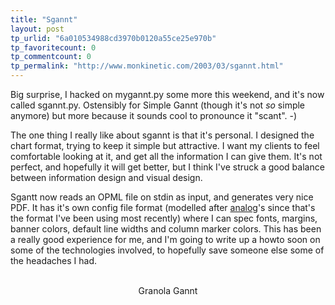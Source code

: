 ```yaml
---
title: "Sgannt"
layout: post
tp_urlid: "6a010534988cd3970b0120a55ce25e970b"
tp_favoritecount: 0
tp_commentcount: 0
tp_permalink: "http://www.monkinetic.com/2003/03/sgannt.html"
---
```

Big surprise, I hacked on mygannt.py some more this weekend, and it&#39;s now called sgannt.py. Ostensibly for Simple Gannt (though it&#39;s not <i>so</i> simple anymore) but more because it sounds cool to pronounce it &quot;scant&quot;. -)

The one thing I really like about sgannt is that it&#39;s personal. I designed the chart format, trying to keep it simple but attractive. I want my clients to feel comfortable looking at it, and get all the information I can give them. It&#39;s not perfect, and hopefully it will get better, but I think I&#39;ve struck a good balance between information design and visual design.

Sgantt now reads an OPML file on stdin as input, and generates very nice PDF. It has it&#39;s own config file format (modelled after <a href="http://www.analog.cx">analog</a>&#39;s since that&#39;s the format I&#39;ve been using most recently) where I can spec fonts, margins, banner colors, default line widths and column marker colors. This has been a really good experience for me, and I&#39;m going to write up a howto soon on some of the technologies involved, to hopefully save someone else some of the headaches I had.

<div align="center"><br />
Granola Gannt</div>
